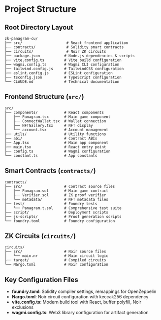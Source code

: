 # Project Structure

## Root Directory Layout
```
zk-panagram-cu/
├── src/                    # React frontend application
├── contracts/              # Solidity smart contracts
├── circuits/               # Noir ZK circuits
├── package.json           # Node.js dependencies & scripts
├── vite.config.ts         # Vite build configuration
├── wagmi.config.ts        # Wagmi CLI configuration
├── tailwind.config.js     # TailwindCSS configuration
├── eslint.config.js       # ESLint configuration
├── tsconfig.json          # TypeScript configuration
└── CLAUDE.md              # Technical documentation
```

## Frontend Structure (`src/`)
```
src/
├── components/            # React components
│   ├── Panagram.tsx       # Main game component
│   ├── ConnectWallet.tsx  # Wallet connection
│   ├── NFTGallery.tsx     # NFT display
│   └── account.tsx        # Account management
├── utils/                 # Utility functions
├── abi/                   # Contract ABIs
├── App.tsx                # Main app component
├── main.tsx               # React entry point
├── config.ts              # Wagmi configuration
└── constant.ts            # App constants
```

## Smart Contracts (`contracts/`)
```
contracts/
├── src/                   # Contract source files
│   ├── Panagram.sol       # Main game contract
│   ├── Verifier.sol       # ZK proof verifier
│   └── metadata/          # NFT metadata files
├── test/                  # Foundry tests
│   └── Panagram.t.sol     # Comprehensive test suite
├── script/                # Deployment scripts
├── js-scripts/            # Proof generation scripts
└── foundry.toml           # Foundry configuration
```

## ZK Circuits (`circuits/`)
```
circuits/
├── src/                   # Noir source files
│   └── main.nr            # Main circuit logic
├── target/                # Compiled circuits
└── Nargo.toml             # Noir configuration
```

## Key Configuration Files
- **foundry.toml**: Solidity compiler settings, remappings for OpenZeppelin
- **Nargo.toml**: Noir circuit configuration with keccak256 dependency
- **vite.config.ts**: Modern build tool with React, buffer polyfill, Noir exclusions
- **wagmi.config.ts**: Web3 library configuration for artifact generation